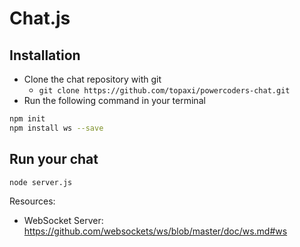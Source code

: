 # Chat.js

## Installation


- Clone the chat repository with git
  - `git clone https://github.com/topaxi/powercoders-chat.git`
- Run the following command in your terminal
```bash
npm init
npm install ws --save
```

## Run your chat

```bash
node server.js
```

Resources:
- WebSocket Server: https://github.com/websockets/ws/blob/master/doc/ws.md#ws
